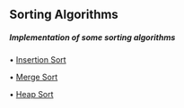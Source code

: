 ## Sorting Algorithms


##### Implementation of some sorting algorithms 


•	[Insertion Sort](https://github.com/tridibsamanta/Data-Structures-and-Algorithms/blob/master/Sorts/InsertionSort.cpp)


•	[Merge Sort](https://github.com/tridibsamanta/Data-Structures-and-Algorithms/blob/master/Sorts/MergeSort.cpp)


•	[Heap Sort](https://github.com/tridibsamanta/Data-Structures-and-Algorithms/blob/master/Sorts/HeapSort.cpp)
